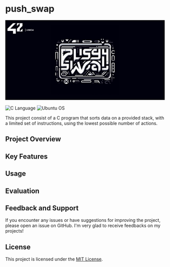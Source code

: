 # push_swap

![push_swap banner](README/banner.png)

![C Language](https://img.shields.io/badge/C-00599C?style=for-the-badge&logo=c&logoColor=white)
![Ubuntu OS](https://img.shields.io/badge/Ubuntu-E95420?style=for-the-badge&logo=ubuntu&logoColor=white)

This project consist of a C program that sorts data on a provided stack, with a limited set of instructions, using the lowest possible number of actions.

## Project Overview

## Key Features

## Usage

## Evaluation

## Feedback and Support

If you encounter any issues or have suggestions for improving the project, please open an issue on GitHub. I'm very glad to receive feedbacks on my projects!

## License

This project is licensed under the [MIT License](LICENSE).
